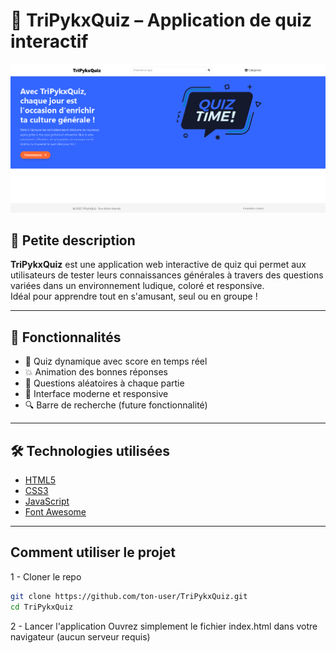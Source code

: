 # 🧠 TriPykxQuiz – Application de quiz interactif

![Aperçu du quiz](./assets/preview.png)

## 📝 Petite description

**TriPykxQuiz** est une application web interactive de quiz qui permet aux utilisateurs de tester leurs connaissances générales à travers des questions variées dans un environnement ludique, coloré et responsive.  
Idéal pour apprendre tout en s'amusant, seul ou en groupe !

---

## 🚀 Fonctionnalités

- 🎯 Quiz dynamique avec score en temps réel
- 💥 Animation des bonnes réponses
- 🤖 Questions aléatoires à chaque partie
- 🎨 Interface moderne et responsive
- 🔍 Barre de recherche (future fonctionnalité)


---

## 🛠️ Technologies utilisées

- [HTML5](https://developer.mozilla.org/fr/docs/Web/HTML) 
- [CSS3](https://developer.mozilla.org/fr/docs/Web/CSS) 
- [JavaScript](https://developer.mozilla.org/fr/docs/Web/JavaScript) 
- [Font Awesome](https://fontawesome.com/) 

---
## Comment utiliser le projet
1 - Cloner le repo
```bash
git clone https://github.com/ton-user/TriPykxQuiz.git
cd TriPykxQuiz
```
2 - Lancer l'application
Ouvrez simplement le fichier index.html dans votre navigateur (aucun serveur requis)
